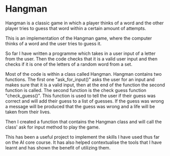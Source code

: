 # Hangman
Hangman is a classic game in which a player thinks of a word and the other player tries to guess that word within a certain amount of attempts.

This is an implementation of the Hangman game, where the computer thinks of a word and the user tries to guess it. 

So far I have written a programme which takes in a user input of a letter from the user. Then the code checks that it is a valid user input and then checks if it is one of the letters of a random word from a set.
 
Most of the code is within a class called Hangman. Hangman contains two functions. The first one  "ask_for_input()"  asks the user for an input and makes sure that it is a valid input, then at the end of the function the second function is called. The second function is the check guess function "check_guess()". This function is used to tell the user if their guess was correct and will add their guess to a list of guesses. If the guess was wrong a message will be produced that the guess was wrong and a life will be taken from their lives.

Then I created a function that contains the Hangman class and will call the class' ask for input method to play the game.

This has been a useful project to implement the skills I have used thus far on the AI core course. It has also helped contextualise the tools that I have learnt and has shown the benefit of utilizing them.